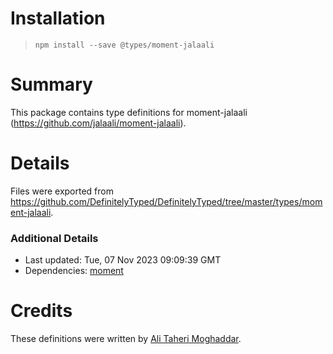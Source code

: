 # Installation
> `npm install --save @types/moment-jalaali`

# Summary
This package contains type definitions for moment-jalaali (https://github.com/jalaali/moment-jalaali).

# Details
Files were exported from https://github.com/DefinitelyTyped/DefinitelyTyped/tree/master/types/moment-jalaali.

### Additional Details
 * Last updated: Tue, 07 Nov 2023 09:09:39 GMT
 * Dependencies: [moment](https://npmjs.com/package/moment)

# Credits
These definitions were written by [Ali Taheri Moghaddar](https://github.com/alitaheri).
